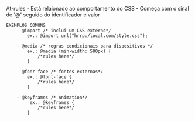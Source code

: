 At-rules
    - Está relaionado ao comportamento do CSS
    - Começa com o sinal de '@' seguido do identificador e valor

    EXEMPLOS COMUNS
        - @import /* inclui um CSS externo*/
            ex.: @import url("hrrp:/local.com/style.css");

        - @media /* regras condicionais para dispositivos */
            ex.: @media (min-width: 500px) {
                /*rules here*/
            }

        - @fonr-face /* fontes externas*/
            ex.: @font-face {
                /*rules here*/
            }

        - @keyframes /* Animation*/
             ex.: @keyframes {
                /*rules here*/
            }